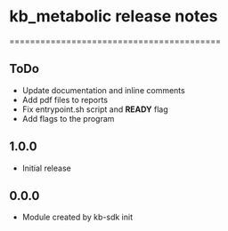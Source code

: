 # kb_metabolic release notes
=========================================

ToDo
-----
* Update documentation and inline comments
* Add pdf files to reports
* Fix entrypoint.sh script and __READY__ flag
* Add flags to the program

1.0.0
-----
* Initial release

0.0.0
-----
* Module created by kb-sdk init

